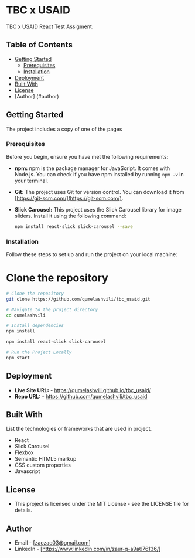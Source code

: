 # TBC x USAID

TBC x USAID React Test Assigment.

## Table of Contents

- [Getting Started](#getting-started)
  - [Prerequisites](#prerequisites)
  - [Installation](#installation)
- [Deployment](#deployment)
- [Built With](#built-with)
- [License](#license)
- [Author] (#author)

## Getting Started

The project includes a copy of one of the pages

### Prerequisites

Before you begin, ensure you have met the following requirements:

- **npm:** npm is the package manager for JavaScript. It comes with Node.js. You can check if you have npm installed by running `npm -v` in your terminal.

- **Git:** The project uses Git for version control. You can download it from [https://git-scm.com/](https://git-scm.com/).

- **Slick Carousel:** This project uses the Slick Carousel library for image sliders. Install it using the following command:
  ```bash
  npm install react-slick slick-carousel --save
  ```

### Installation

Follow these steps to set up and run the project on your local machine:

# Clone the repository

```bash
# Clone the repository
git clone https://github.com/qumelashvili/tbc_usaid.git

# Navigate to the project directory
cd qumelashvili

# Install dependencies
npm install

npm install react-slick slick-carousel

# Run the Project Locally
npm start
```

## Deployment

- **Live Site URL:** - https://qumelashvili.github.io/tbc_usaid/
- **Repo URL:** - https://github.com/qumelashvili/tbc_usaid

## Built With

List the technologies or frameworks that are used in project.

- React
- Slick Carousel
- Flexbox
- Semantic HTML5 markup
- CSS custom properties
- Javascript

## License

- This project is licensed under the MIT License - see the LICENSE file for details.

## Author

- Email - [zaozao03@gmail.com]
- LinkedIn - [https://www.linkedin.com/in/zaur-q-a9a676136/]
